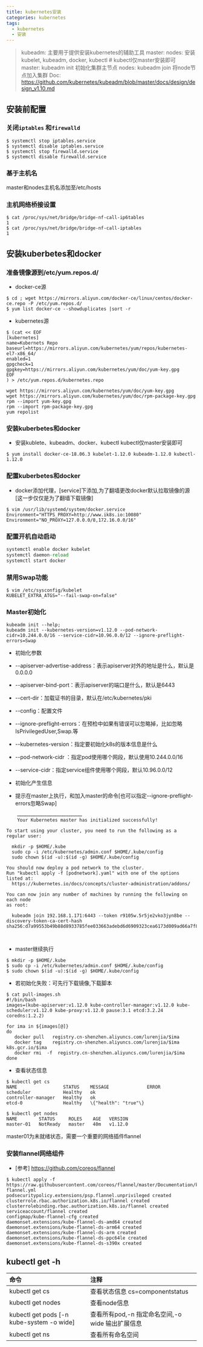 ```yaml
---
title: kubernetes安装  
categories: kubernetes  
tags:  
  - kubernetes  
  - 安装  
---
```


> kubeadm: 主要用于提供安装kubernetes的辅助工具
> master: nodes: 安装kubelet, kubeadm, docker, kubectl # kubectl仅master安装即可  
> master: kubeadm init  初始化集群主节点
> nodes: kubeadm join  将node节点加入集群
> Doc: <https://github.com/kubernetes/kubeadm/blob/master/docs/design/design_v1.10.md>  


## 安装前配置  
### 关闭`iptables` 和``firewalld``  
```  
$ systemctl stop iptables.service  
$ systemctl disable iptables.service  
$ systemctl stop firewalld.service   
$ systemctl disable firewalld.service  
```  
<!--more-->

### 基于主机名  
master和nodes主机名添加至/etc/hosts  
### 主机网络桥接设置  
```  
$ cat /proc/sys/net/bridge/bridge-nf-call-ip6tables  
1  
$ cat /proc/sys/net/bridge/bridge-nf-call-iptables  
1  
```  
## 安装kuberbetes和docker  
### 准备镜像源到/etc/yum.repos.d/  
- docker-ce源   
```  
$ cd ; wget https://mirrors.aliyun.com/docker-ce/linux/centos/docker-ce.repo -P /etc/yum.repos.d/  
$ yum list docker-ce --showduplicates |sort -r
```  
- kubernetes源  

```
$ (cat << EOF  
[kubernetes]  
name=Kubernets Repo  
baseurl=https://mirrors.aliyun.com/kubernetes/yum/repos/kubernetes-el7-x86_64/  
enabled=1  
gpgcheck=1  
gpgkey=https://mirrors.aliyun.com/kubernetes/yum/doc/yum-key.gpg  
EOF  
) > /etc/yum.repos.d/kubernetes.repo  
  
wget https://mirrors.aliyun.com/kubernetes/yum/doc/yum-key.gpg  
wget https://mirrors.aliyun.com/kubernetes/yum/doc/rpm-package-key.gpg  
rpm --import yum-key.gpg  
rpm --import rpm-package-key.gpg  
yum repolist  
```  
  
### 安装kuberbetes和docker  
- 安装kublete、kubeadm、docker、kubectl kubectl仅master安装即可  
```  
$ yum install docker-ce-18.06.3 kubelet-1.12.0 kubeadm-1.12.0 kubectl-1.12.0  
```  
  
### 配置kuberbetes和docker  
- docker添加代理，[service]下添加,为了翻墙更改docker默认拉取镜像的源[这一步仅仅是为了翻墙下载镜像]  
```  
$ vim /usr/lib/systemd/system/docker.service  
Environment="HTTPS_PROXY=http://www.ik8s.io:10080"  
Environment="NO_PROXY=127.0.0.0/8,172.16.0.0/16"  
```  
### 配置开机自动启动  
``` python  
systemctl enable docker kubelet  
systemctl daemon-reload  
systemctl start docker  
```  
### 禁用Swap功能  
```  
$ vim /etc/sysconfig/kubelet  
KUBELET_EXTRA_ATGS="--fail-swap-on=false"   
```  
### Master初始化  
```  
kubeadm init --help;   
kubeadm init --kubernetes-version=v1.12.0 --pod-network-cidr=10.244.0.0/16 --service-cidr=10.96.0.0/12 --ignore-preflight-errors=Swap  
```  
- 初始化参数  
-	--apiserver-advertise-address：表示apiserver对外的地址是什么，默认是0.0.0.0  
-	--apiserver-bind-port：表示apiserver的端口是什么，默认是6443  
-	--cert-dir：加载证书的目录，默认在/etc/kubernetes/pki  
-	--config：配置文件  
-	--ignore-preflight-errors：在预检中如果有错误可以忽略掉，比如忽略 IsPrivilegedUser,Swap.等  
-	--kubernetes-version：指定要初始化k8s的版本信息是什么  
-	--pod-network-cidr ：指定pod使用哪个网段，默认使用10.244.0.0/16  
-	--service-cidr：指定service组件使用哪个网段，默认10.96.0.0/12  
  
- 初始化产生信息  
- 提示在master上执行，和加入master的命令[也可以指定--ignore-preflight-errors忽略Swap]  
  
```  
	………………………………………………………………  
	Your Kubernetes master has initialized successfully!  
  
To start using your cluster, you need to run the following as a regular user:  
  
  mkdir -p $HOME/.kube  
  sudo cp -i /etc/kubernetes/admin.conf $HOME/.kube/config  
  sudo chown $(id -u):$(id -g) $HOME/.kube/config  
  
You should now deploy a pod network to the cluster.  
Run "kubectl apply -f [podnetwork].yaml" with one of the options listed at:  
  https://kubernetes.io/docs/concepts/cluster-administration/addons/  
  
You can now join any number of machines by running the following on each node  
as root:  
  
  kubeadm join 192.168.1.171:6443 --token r9105w.5r5je2vko3jyn8be --discovery-token-ca-cert-hash sha256:d7a99553b49b88d8933785fee033663adebd6d6909323cea6173d009ad66a7f8  
  
  
```  
- master继续执行  
```  
$ mkdir -p $HOME/.kube  
$ sudo cp -i /etc/kubernetes/admin.conf $HOME/.kube/config  
$ sudo chown $(id -u):$(id -g) $HOME/.kube/config  
```  
- 若初始化失败：可先行下载镜像,下载脚本  

```  
$ cat pull-images.sh   
#!/bin/bash  
images=(kube-apiserver:v1.12.0 kube-controller-manager:v1.12.0 kube-scheduler:v1.12.0 kube-proxy:v1.12.0 pause:3.1 etcd:3.2.24 coredns:1.2.2)  
  
for ima in ${images[@]}  
do  
   docker pull   registry.cn-shenzhen.aliyuncs.com/lurenjia/$ima  
   docker tag    registry.cn-shenzhen.aliyuncs.com/lurenjia/$ima   k8s.gcr.io/$ima  
   docker rmi  -f  registry.cn-shenzhen.aliyuncs.com/lurenjia/$ima  
done  
```  
+ 查看状态信息  

```  
$ kubectl get cs  
NAME                 STATUS    MESSAGE              ERROR  
scheduler            Healthy   ok                     
controller-manager   Healthy   ok                     
etcd-0               Healthy   \{"health": "true"\}   
  
$ kubectl get nodes  
NAME        STATUS     ROLES    AGE   VERSION  
master-01   NotReady   master   40m   v1.12.0  
```  

master01为未就绪状态，需要一个重要的网络插件flannel  
  
### 安装flannel网络组件  
+ [参考] <https://github.com/coreos/flannel>  
```  
$ kubectl apply -f https://raw.githubusercontent.com/coreos/flannel/master/Documentation/kube-flannel.yml  
podsecuritypolicy.extensions/psp.flannel.unprivileged created  
clusterrole.rbac.authorization.k8s.io/flannel created  
clusterrolebinding.rbac.authorization.k8s.io/flannel created  
serviceaccount/flannel created  
configmap/kube-flannel-cfg created  
daemonset.extensions/kube-flannel-ds-amd64 created  
daemonset.extensions/kube-flannel-ds-arm64 created  
daemonset.extensions/kube-flannel-ds-arm created  
daemonset.extensions/kube-flannel-ds-ppc64le created  
daemonset.extensions/kube-flannel-ds-s390x created  
```  

## kubectl get -h  
  
| 命令 | 注释 |  
|:- |:--- |  
kubectl get cs | 查看状态信息 cs=componentstatus  
kubectl get nodes | 查看node信息  
kubectl get pods [-n kube-system -o wide] | 查看所有pod,-n 指定命名空间,-o wide 输出扩展信息  
kubectl get ns  | 查看所有命名空间  
  
  